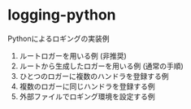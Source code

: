 # logging-python

Pythonによるロギングの実装例

1. ルートロガーを用いる例 (非推奨)
2. ルートから生成したロガーを用いる例 (通常の手順)
3. ひとつのロガーに複数のハンドラを登録する例
4. 複数のロガーに同じハンドラを登録する例
5. 外部ファイルでロギング環境を設定する例
